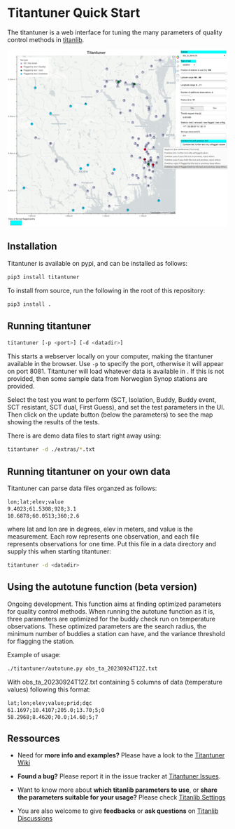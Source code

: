 # Titantuner Quick Start
The titantuner is a web interface for tuning the many parameters of quality control methods in [titanlib](https://github.com/metno/titanlib).

![Example of titantuner](extras/pictures/intro.png)

## Installation

Titantuner is available on pypi, and can be installed as follows:
```bash
pip3 install titantuner
```

To install from source, run the following in the root of this repository:
```bash
pip3 install .
```

## Running titantuner

```bash
titantuner [-p <port>] [-d <datadir>]
```
This starts a webserver locally on your computer, making the titantuner available in the browser. Use `-p` to
specify the port, otherwise it will appear on port 8081. Titantuner will load whatever data is available in
<datadir>. If this is not provided, then some sample data from Norwegian Synop stations are provided.

Select the test you want to perform (SCT, Isolation, Buddy, Buddy event, SCT resistant, SCT dual, First
Guess), and set the test parameters in the UI. Then click on the update button (below the parameters)
to see the map showing the results of the tests.

There is are demo data files to start right away using:

```bash
titantuner -d ./extras/*.txt
```

## Running titantuner on your own data

Titantuner can parse data files organzed as follows:

```
lon;lat;elev;value
9.4023;61.5308;928;3.1
10.6878;60.0513;360;2.6
```

where lat and lon are in degrees, elev in meters, and value is the measurement. Each row represents one
observation, and each file represents observations for one time. Put this file in a data directory and supply
this when starting titantuner:

```bash
titantuner -d <datadir>
```

## Using the autotune function (beta version)

Ongoing development. This function aims at finding optimized parameters for quality control methods. When
running the autotune function as it is, three parameters are optimized for the buddy check run on temperature
observations. These optimized parameters are the search radius, the minimum number of buddies a station can
have, and the variance threshold for flagging the station.

Example of usage:

```bash
./titantuner/autotune.py obs_ta_20230924T12Z.txt
```

With obs_ta_20230924T12Z.txt containing 5 columns of data (temperature values) following this format:

```
lat;lon;elev;value;prid;dqc
61.1697;10.4107;205.0;13.70;5;0
58.2968;8.4620;70.0;14.60;5;7
```
## Ressources
- Need for **more info and examples?** Please have a look to the [Titantuner Wiki](https://github.com/metno/titantuner/wiki)

- **Found a bug?** Please report it in the issue tracker at [Titantuner Issues](https://github.com/metno/titantuner/issues).

- Want to know more about **which titanlib parameters to use**, or **share the parameters suitable for your usage?** Please check [Titanlib Settings](https://github.com/metno/titanlib/discussions/categories/titanlib-settings)

- You are also welcome to give **feedbacks** or **ask questions** on [Titanlib Discussions](https://github.com/metno/titanlib/discussions/categories/titanlib-settings)
